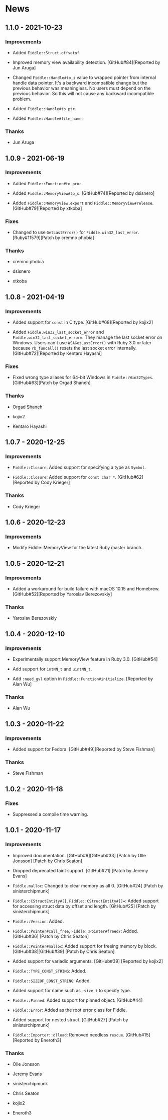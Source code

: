 # News

## 1.1.0 - 2021-10-23

### Improvements

  * Added `Fiddle::Struct.offsetof`.

  * Improved memory view availability detection.
    [GitHub#84][Reported by Jun Aruga]

  * Changed `Fiddle::Handle#to_i` value to wrapped pointer from
    internal handle data pointer. It's a backward incompatible change
    but the previous behavior was meaningless. No users must depend on
    the previous behavior. So this will not cause any backward
    incompatible problem.

  * Added `Fiddle::Handle#to_ptr`.

  * Added `Fiddle::Handle#file_name`.

### Thanks

  * Jun Aruga

## 1.0.9 - 2021-06-19

### Improvements

  * Added `Fiddle::Function#to_proc`.

  * Added `Fiddle::MemoryView#to_s`.
    [GitHub#74][Reported by dsisnero]

  * Added `Fiddle::MemoryView.export` and `Fiddle::MemoryView#release`.
    [GitHub#79][Reported by xtkoba]

### Fixes

  * Changed to use `GetLastError()` for `Fiddle.win32_last_error`.
    [Ruby#11579][Patch by cremno phobia]

### Thanks

  * cremno phobia

  * dsisnero

  * xtkoba

## 1.0.8 - 2021-04-19

### Improvements

  * Added support for `const` in C type.
    [GitHub#68][Reported by kojix2]

  * Added `Fiddle.win32_last_socket_error` and
    `Fiddle.win32_last_socket_error=`. They manage the last socket
    error on Windows. Users can't use `WSAGetLastError()` with Ruby
    3.0 or later because `rb_funcall()` resets the last socket error
    internally.
    [GitHub#72][Reported by Kentaro Hayashi]

### Fixes

  * Fixed wrong type aliases for 64-bit Windows in `Fiddle::Win32Types`.
    [GitHub#63][Patch by Orgad Shaneh]

### Thanks

  * Orgad Shaneh

  * kojix2

  * Kentaro Hayashi

## 1.0.7 - 2020-12-25

### Improvements

  * `Fiddle::Closure`: Added support for specifying a type as `Symbol`.

  * `Fiddle::Closure`: Added support for `const char *`.
    [GitHub#62][Reported by Cody Krieger]

### Thanks

  * Cody Krieger

## 1.0.6 - 2020-12-23

### Improvements

  * Modify Fiddle::MemoryView for the latest Ruby master branch.

## 1.0.5 - 2020-12-21

### Improvements

  * Added a workaround for build failure with macOS 10.15 and Homebrew.
    [GitHub#52][Reported by Yaroslav Berezovskiy]

### Thanks

  * Yaroslav Berezovskiy

## 1.0.4 - 2020-12-10

### Improvements

  * Experimentally support MemoryView feature in Ruby 3.0.
    [GitHub#54]

  * Add support for `intNN_t` and `uintNN_t`.

  * Add `:need_gvl` option in `Fiddle::Function#initialize`.
    [Reported by Alan Wu]

### Thanks

  * Alan Wu

## 1.0.3 - 2020-11-22

### Improvements

  * Added support for Fedora.
    [GitHub#49][Reported by Steve Fishman]

### Thanks

  * Steve Fishman

## 1.0.2 - 2020-11-18

### Fixes

  * Suppressed a compile time warning.

## 1.0.1 - 2020-11-17

### Improvements

  * Improved documentation.
    [GitHub#9][GitHub#33]
    [Patch by Olle Jonsson]
    [Patch by Chris Seaton]

  * Dropped deprecated taint support.
    [GitHub#21]
    [Patch by Jeremy Evans]

  * `Fiddle.malloc`: Changed to clear memory as all 0.
    [GitHub#24]
    [Patch by sinisterchipmunk]

  * `Fiddle::CStructEntity#[]`, `Fiddle::CStructEntity#[]=`: Added
    support for accessing struct data by offset and length.
    [GitHub#25]
    [Patch by sinisterchipmunk]

  * `Fiddle::Version`: Added.

  * `Fiddle::Pointer#call_free`, `Fiddle::Pointer#freed?`: Added.
    [GitHub#36]
    [Patch by Chris Seaton]

  * `Fiddle::Pointer#malloc`: Added support for freeing memory by block.
    [GitHub#38][GitHub#39]
    [Patch by Chris Seaton]

  * Added support for variadic arguments.
    [GitHub#39]
    [Reported by kojix2]

  * `Fiddle::TYPE_CONST_STRING`: Added.

  * `Fiddle::SIZEOF_CONST_STRING`: Added.

  * Added support for name such as `:size_t` to specify type.

  * `Fiddle::Pinned`: Added support for pinned object.
    [GitHub#44]

  * `Fiddle::Error`: Added as the root error class for Fiddle.

  * Added support for nested struct.
    [GitHub#27]
    [Patch by sinisterchipmunk]

  * `Fiddle::Importer::dlload`: Removed needless `rescue`.
    [GitHub#15]
    [Reported by Eneroth3]

### Thanks

  * Olle Jonsson

  * Jeremy Evans

  * sinisterchipmunk

  * Chris Seaton

  * kojix2

  * Eneroth3
